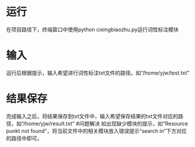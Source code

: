 # 运行
在项目路径下，终端窗口中使用python cixingbiaozhu.py运行词性标注模块
# 输入
运行后根据提示，输入希望进行词性标注txt文件的路径。如“/home/yjw/test.txt”
# 结果保存
完成输入之后，将结果保存到txt文件中，输入希望保存结果的txt文件对应的路径，如“/home/yjw/result.txt”
#问题解决
如出现缺少模块的提示，如“Resource punkt not found”，将当前文件中的相关模块放入错误提示“search in”下方对应的路径中即可。
